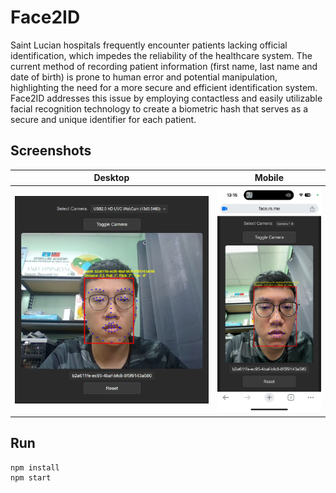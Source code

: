 # Face2ID

Saint Lucian hospitals frequently encounter patients lacking official identification, which impedes the reliability of the healthcare system. The current method of recording patient information (first name, last name and date of birth) is prone to human error and potential manipulation, highlighting the need for a more secure and efficient identification system. Face2ID addresses this issue by employing contactless and easily utilizable facial recognition technology to create a biometric hash that serves as a secure and unique identifier for each patient.

## Screenshots

| Desktop                 | Mobile                 |
| ----------------------- | ---------------------- |
| ![](images/desktop.png) | ![](images/mobile.jpg) |

## Run

```
npm install
npm start
```
